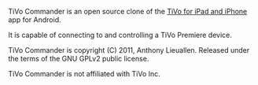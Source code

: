 TiVo Commander is an open source clone of the [TiVo for iPad and iPhone](http://itunes.apple.com/us/app/tivo/id401673976?mt=8) app for Android.

It is capable of connecting to and controlling a TiVo Premiere device.

TiVo Commander is copyright (C) 2011, Anthony Lieuallen.  Released under the terms of the GNU GPLv2 public license.

TiVo Commander is not affiliated with TiVo Inc.
